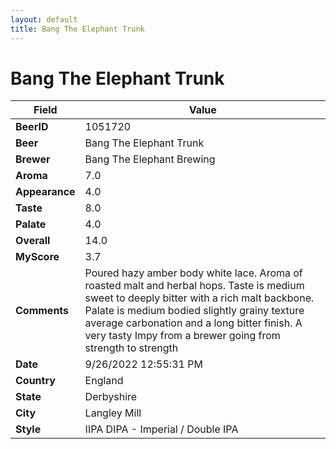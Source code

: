 ```yaml
---
layout: default
title: Bang The Elephant Trunk
---
```


# Bang The Elephant Trunk

| Field         | Value     |
|---------------|-----------|
| **BeerID** | 1051720 |
| **Beer** | Bang The Elephant Trunk |
| **Brewer** | Bang The Elephant Brewing |
| **Aroma** | 7.0 |
| **Appearance** | 4.0 |
| **Taste** | 8.0 |
| **Palate** | 4.0 |
| **Overall** | 14.0 |
| **MyScore** | 3.7 |
| **Comments** | Poured hazy amber body white lace. Aroma of roasted malt and herbal hops. Taste is medium sweet to deeply bitter with a rich malt backbone. Palate is medium bodied slightly grainy texture average carbonation and a long bitter finish. A very tasty Impy from a brewer going from strength to strength  |
| **Date** | 9/26/2022 12:55:31 PM |
| **Country** | England |
| **State** | Derbyshire |
| **City** | Langley Mill |
| **Style** | IIPA DIPA - Imperial / Double IPA |
